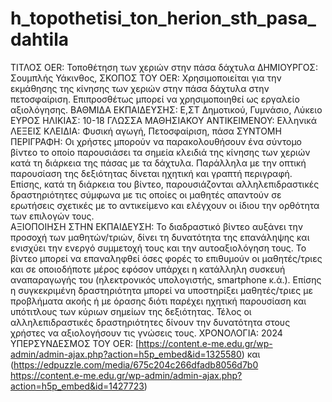 # h_topothetisi_ton_herion_sth_pasa_dahtila
ΤΙΤΛΟΣ OER: Τοποθέτηση των χεριών στην πάσα δάχτυλα 
ΔΗΜΙΟΥΡΓΟΣ: Σουμπλής Υάκινθος, 
ΣΚΟΠΟΣ ΤΟΥ OER: Χρησιμοποιείται για την εκμάθησης της κίνησης των χεριών στην πάσα δάχτυλα στην πετοσφαίριση. Επιπροσθέτως μπορεί να χρησιμοποιηθεί ως εργαλείο αξιολόγησης.
ΒΑΘΜΙΔΑ ΕΚΠΑΙΔΕΥΣΗΣ: Ε,ΣΤ Δημοτικού, Γυμνάσιο, Λύκειο 
ΕΥΡΟΣ ΗΛΙΚΙΑΣ: 10-18 
ΓΛΩΣΣΑ ΜΑΘΗΣΙΑΚΟΥ ΑΝΤΙΚΕΙΜΕΝΟΥ: Ελληνικά 
ΛΕΞΕΙΣ ΚΛΕΙΔΙΑ: Φυσική αγωγή, Πετοσφαίριση, πάσα 
ΣΥΝΤΟΜΗ ΠΕΡΙΓΡΑΦΗ: Οι χρήστες μπορούν να παρακολουθήσουν ένα σύντομο βίντεο το οποίο παρουσιάσει τα σημεία κλειδιά της κίνησης των χεριών κατά τη διάρκεια της πάσας με τα δάχτυλα. Παράλληλα με την οπτική παρουσίαση της δεξιότητας δίνεται ηχητική και γραπτή περιγραφή. Επίσης, κατά τη διάρκεια του βίντεο, παρουσιάζονται αλληλεπιδραστικές δραστηριότητες σύμφωνα με τις οποίες οι μαθητές απαντούν σε ερωτήσεις σχετικές με το αντικείμενο και ελέγχουν οι ίδιου την ορθότητα των επιλογών τους.  
ΑΞΙΟΠΟΙΗΣΗ ΣΤΗΝ ΕΚΠΑΙΔΕΥΣΗ: Το διαδραστικό βίντεο αυξάνει την προσοχή των μαθητών/τριών, δίνει τη δυνατότητα της επανάληψης και ενισχύει την ενεργό συμμετοχή τους και την αυτοαξιολόγηση τους. Το βίντεο μπορεί να επαναληφθεί όσες φορές το επιθυμούν οι μαθητές/τριες και σε οποιοδήποτε μέρος εφόσον υπάρχει η κατάλληλη συσκευή αναπαραγωγής του (ηλεκτρονικός υπολογιστής, smartphone κ.ά.). Επίσης η συγκεκριμένη δραστηριότητα μπορεί να υποστηρίξει μαθητές/τριες με προβλήματα ακοής ή με όρασης  διότι παρέχει ηχητική παρουσίαση και υπότιτλους των κύριων σημείων της δεξιότητας. Τέλος οι αλληλεπιδραστικές δραστηριότητες δίνουν την δυνατότητα στους χρήστες να αξιολογήσουν τις γνώσεις τους.
ΧΡΟΝΟΛΟΓΙΑ: 2024 
ΥΠΕΡΣΥΝΔΕΣΜΟΣ ΤΟΥ OER: [https://content.e-me.edu.gr/wp-admin/admin-ajax.php?action=h5p_embed&id=1325580) και (https://edpuzzle.com/media/675c204c266dfadb8056d7b0 
https://content.e-me.edu.gr/wp-admin/admin-ajax.php?action=h5p_embed&id=1427723)
